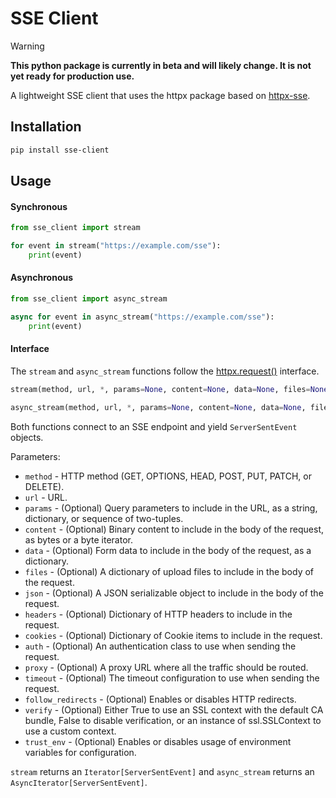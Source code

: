 # SSE Client

> [!WARNING]
> **This python package is currently in beta and will likely change. It is not yet ready for production use.**

A lightweight SSE client that uses the httpx package based on [httpx-sse](https://github.com/florimondmanca/httpx-sse).


## Installation
```bash
pip install sse-client
```

## Usage
#### Synchronous
```python
from sse_client import stream

for event in stream("https://example.com/sse"):
    print(event)
```

#### Asynchronous
```python
from sse_client import async_stream

async for event in async_stream("https://example.com/sse"):
    print(event)
```

#### Interface
The `stream` and `async_stream` functions follow the [httpx.request()](https://www.python-httpx.org/api/) interface.

```python
stream(method, url, *, params=None, content=None, data=None, files=None, json=None, headers=None, cookies=None, auth=None, proxy=None, timeout=Timeout(timeout=5.0), follow_redirects=False, verify=True, trust_env=True)
```

```python
async_stream(method, url, *, params=None, content=None, data=None, files=None, json=None, headers=None, cookies=None, auth=None, proxy=None, timeout=Timeout(timeout=5.0), follow_redirects=False, verify=True, trust_env=True)
```

Both functions connect to an SSE endpoint and yield `ServerSentEvent` objects.

Parameters:

- `method` - HTTP method (GET, OPTIONS, HEAD, POST, PUT, PATCH, or DELETE).
- `url` - URL.
- `params` - (Optional) Query parameters to include in the URL, as a string, dictionary, or sequence of two-tuples.
- `content` - (Optional) Binary content to include in the body of the request, as bytes or a byte iterator.
- `data` - (Optional) Form data to include in the body of the request, as a dictionary.
- `files` - (Optional) A dictionary of upload files to include in the body of the request.
- `json` - (Optional) A JSON serializable object to include in the body of the request.
- `headers` - (Optional) Dictionary of HTTP headers to include in the request.
- `cookies` - (Optional) Dictionary of Cookie items to include in the request.
- `auth` - (Optional) An authentication class to use when sending the request.
- `proxy` - (Optional) A proxy URL where all the traffic should be routed.
- `timeout` - (Optional) The timeout configuration to use when sending the request.
- `follow_redirects` - (Optional) Enables or disables HTTP redirects.
- `verify` - (Optional) Either True to use an SSL context with the default CA bundle, False to disable verification, or an instance of ssl.SSLContext to use a custom context.
- `trust_env` - (Optional) Enables or disables usage of environment variables for configuration.

`stream` returns an `Iterator[ServerSentEvent]` and `async_stream` returns an `AsyncIterator[ServerSentEvent]`.